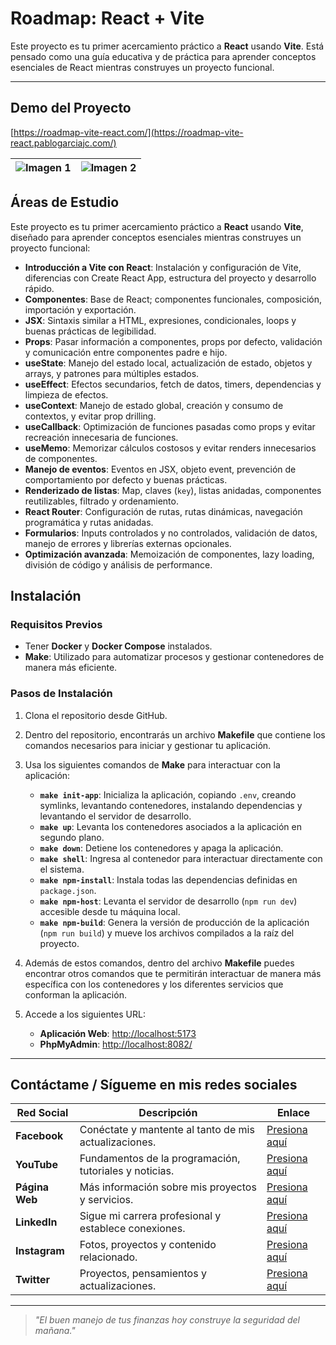 # Roadmap: React + Vite

Este proyecto es tu primer acercamiento práctico a **React** usando **Vite**. Está pensado como una guía educativa y de práctica para aprender conceptos esenciales de React mientras construyes un proyecto funcional.

---

## Demo del Proyecto

[https://roadmap-vite-react.com/](https://roadmap-vite-react.pablogarciajc.com/)

| ![Imagen 1](https://pablogarciajc.com/wp-content/uploads/2025/10/roadmap-vite-react-1.webp) | ![Imagen 2](https://pablogarciajc.com/wp-content/uploads/2025/10/roadmap-vite-react-2.webp) |
|-----------|-----------|

## Áreas de Estudio

Este proyecto es tu primer acercamiento práctico a **React** usando **Vite**, diseñado para aprender conceptos esenciales mientras construyes un proyecto funcional:

- **Introducción a Vite con React**: Instalación y configuración de Vite, diferencias con Create React App, estructura del proyecto y desarrollo rápido.
- **Componentes**: Base de React; componentes funcionales, composición, importación y exportación.
- **JSX**: Sintaxis similar a HTML, expresiones, condicionales, loops y buenas prácticas de legibilidad.
- **Props**: Pasar información a componentes, props por defecto, validación y comunicación entre componentes padre e hijo.
- **useState**: Manejo del estado local, actualización de estado, objetos y arrays, y patrones para múltiples estados.
- **useEffect**: Efectos secundarios, fetch de datos, timers, dependencias y limpieza de efectos.
- **useContext**: Manejo de estado global, creación y consumo de contextos, y evitar prop drilling.
- **useCallback**: Optimización de funciones pasadas como props y evitar recreación innecesaria de funciones.
- **useMemo**: Memorizar cálculos costosos y evitar renders innecesarios de componentes.
- **Manejo de eventos**: Eventos en JSX, objeto event, prevención de comportamiento por defecto y buenas prácticas.
- **Renderizado de listas**: Map, claves (`key`), listas anidadas, componentes reutilizables, filtrado y ordenamiento.
- **React Router**: Configuración de rutas, rutas dinámicas, navegación programática y rutas anidadas.
- **Formularios**: Inputs controlados y no controlados, validación de datos, manejo de errores y librerías externas opcionales.
- **Optimización avanzada**: Memoización de componentes, lazy loading, división de código y análisis de performance.


## Instalación

### Requisitos Previos

- Tener **Docker** y **Docker Compose** instalados.
- **Make**: Utilizado para automatizar procesos y gestionar contenedores de manera más eficiente.

### Pasos de Instalación

1. Clona el repositorio desde GitHub.
2. Dentro del repositorio, encontrarás un archivo **Makefile** que contiene los comandos necesarios para iniciar y gestionar tu aplicación.
3. Usa los siguientes comandos de **Make** para interactuar con la aplicación:

    - **`make init-app`**: Inicializa la aplicación, copiando `.env`, creando symlinks, levantando contenedores, instalando dependencias y levantando el servidor de desarrollo.  
    - **`make up`**: Levanta los contenedores asociados a la aplicación en segundo plano.  
    - **`make down`**: Detiene los contenedores y apaga la aplicación.  
    - **`make shell`**: Ingresa al contenedor para interactuar directamente con el sistema.  
    - **`make npm-install`**: Instala todas las dependencias definidas en `package.json`.  
    - **`make npm-host`**: Levanta el servidor de desarrollo (`npm run dev`) accesible desde tu máquina local.  
    - **`make npm-build`**: Genera la versión de producción de la aplicación (`npm run build`) y mueve los archivos compilados a la raíz del proyecto.  

4. Además de estos comandos, dentro del archivo **Makefile** puedes encontrar otros comandos que te permitirán interactuar de manera más específica con los contenedores y los diferentes servicios que conforman la aplicación.

5. Accede a los siguientes URL:
   - **Aplicación Web**: [http://localhost:5173](http://localhost:5173)
   - **PhpMyAdmin**: [http://localhost:8082/](http://localhost:8082/)

---

## Contáctame / Sígueme en mis redes sociales

| Red Social   | Descripción                                              | Enlace                   |
|--------------|----------------------------------------------------------|--------------------------|
| **Facebook** | Conéctate y mantente al tanto de mis actualizaciones.    | [Presiona aquí](https://www.facebook.com/PabloGarciaJC) |
| **YouTube**  | Fundamentos de la programación, tutoriales y noticias.   | [Presiona aquí](https://www.youtube.com/@pablogarciajc)     |
| **Página Web** | Más información sobre mis proyectos y servicios.        | [Presiona aquí](https://pablogarciajc.com/)              |
| **LinkedIn** | Sigue mi carrera profesional y establece conexiones.     | [Presiona aquí](https://www.linkedin.com/in/pablogarciajc) |
| **Instagram**| Fotos, proyectos y contenido relacionado.                 | [Presiona aquí](https://www.instagram.com/pablogarciajc) |
| **Twitter**  | Proyectos, pensamientos y actualizaciones.                | [Presiona aquí](https://x.com/PabloGarciaJC?t=lct1gxvE8DkqAr8dgxrHIw&s=09)   |

---
> _"El buen manejo de tus finanzas hoy construye la seguridad del mañana."_
